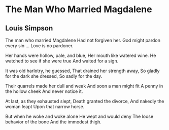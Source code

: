 # The Man Who Married Magdalene
## Louis Simpson
The man who married Magdalene
Had not forgiven her.
God might pardon every sin ...
Love is no pardoner.

Her hands were hollow, pale, and blue,
Her mouth like watered wine.
He watched to see if she were true
And waited for a sign.

It was old harlotry, he guessed,
That drained her strength away,
So gladly for the dark she dressed,
So sadly for the day.

Their quarrels made her dull and weak
And soon a man might fit
A penny in the hollow cheek
And never notice it.

At last, as they exhausted slept,
Death granted the divorce,
And nakedly the woman leapt
Upon that narrow horse.

But when he woke and woke alone
He wept and would deny
The loose behavior of the bone
And the immodest thigh.